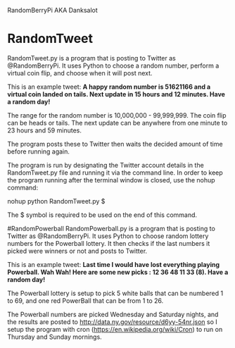 RandomBerryPi
AKA Danksalot

# RandomTweet
RandomTweet.py is a program that is posting to Twitter as @RandomBerryPi.  It uses Python to choose a random number, perform a virtual coin flip, and choose when it will post next.

This is an example tweet: **A happy random number is 51621166 and a virtual coin landed on tails. Next update in 15 hours and 12 minutes. Have a random day!**

The range for the random number is 10,000,000 - 99,999,999.  The coin flip can be heads or tails.  The next update can be anywhere from one minute to 23 hours and 59 minutes.

The program posts these to Twitter then waits the decided amount of time before running again.

The program is run by designating the Twitter account details in the RandomTweet.py file and running it via the command line.  In order to keep the program running after the terminal window is closed, use the nohup command:

nohup python RandomTweet.py $

The $ symbol is required to be used on the end of this command.

#RandomPowerball
RandomPowerball.py is a program that is posting to Twitter as @RandomBerryPi.  It uses Python to choose random lottery numbers for the Powerball lottery.  It then checks if the last numbers it picked were winners or not and posts to Twitter.

This is an example tweet: **Last time I would have lost everything playing Powerball. Wah Wah! Here are some new picks : 12 36 48 11 33 (8). Have a random day!**

The Powerball lottery is setup to pick 5 white balls that can be numbered 1 to 69, and one red PowerBall that can be from 1 to 26. 

The Powerball numbers are picked Wednesday and Saturday nights, and the results are posted to http://data.ny.gov/resource/d6yy-54nr.json so I setup the program with cron (https://en.wikipedia.org/wiki/Cron) to run on Thursday and Sunday mornings.


